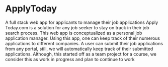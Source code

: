 # ApplyToday
A full stack web app for applicants to manage their job applications
Apply Today.com is a solution for any job seeker to stay on track in their job search process. This web app is conceptualized as a personal job application manager. Using this app, one can keep track of their numerous applications to different companies. A user can submit their job applications from any portal, still, we will automatically keep track of their submitted applications.
Although, this started off as a team project for a course, we consider this as work in progress and plan to continue to work  
